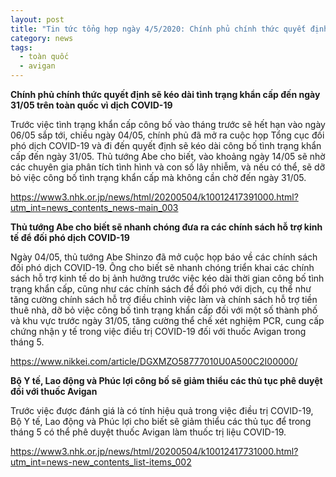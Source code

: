 ```yaml
---
layout: post
title: "Tin tức tổng hợp ngày 4/5/2020: Chính phủ chính thức quyết định sẽ kéo dài tình trạng khẩn cấp đến ngày 31/05 trên toàn quốc vì dịch COVID-19"
category: news
tags: 
  - toàn quốc
  - avigan
---
```

**Chính phủ chính thức quyết định sẽ kéo dài tình trạng khẩn cấp đến ngày 31/05 trên toàn quốc vì dịch COVID-19**

Trước việc tình trạng khẩn cấp công bố vào tháng trước sẽ hết hạn vào ngày 06/05 sắp tới, chiều ngày 04/05, chính phủ đã mở ra cuộc họp Tổng cục đối phó dịch COVID-19 và đi đến quyết định sẽ kéo dài công bố tình trạng khẩn cấp đến ngày 31/05. Thủ tướng Abe cho biết, vào khoảng ngày 14/05 sẽ nhờ các chuyên gia phân tích tình hình và con số lây nhiễm, và nếu có thể, sẽ dỡ bỏ việc công bố tình trạng khẩn cấp mà không cần chờ đến ngày 31/05.

<https://www3.nhk.or.jp/news/html/20200504/k10012417391000.html?utm_int=news_contents_news-main_003>

**Thủ tướng Abe cho biết sẽ nhanh chóng đưa ra các chính sách hỗ trợ kinh tế để đối phó dịch COVID-19**

Ngày 04/05, thủ tướng Abe Shinzo đã mở cuộc họp báo về các chính sách đối phó dịch COVID-19. Ông cho biết sẽ nhanh chóng triển khai các chính sách hỗ trợ kinh tế do bị ảnh hưởng trước việc kéo dài thời gian công bố tình trạng khẩn cấp, cũng như các chính sách để đối phó với dịch, cụ thể như tăng cường chính sách hỗ trợ điều chỉnh việc làm và chính sách hỗ trợ tiền thuê nhà, dỡ bỏ việc công bố tình trạng khẩn cấp đối với một số thành phố và khu vực trước ngày 31/05, tăng cường thể chế xét nghiệm PCR, cung cấp chứng nhận y tế trong việc điều trị COVID-19 đối với thuốc Avigan trong tháng 5.

<https://www.nikkei.com/article/DGXMZO58777010U0A500C2I00000/>

**Bộ Y tế, Lao động và Phúc lợi công bố sẽ giảm thiểu các thủ tục phê duyệt đối với thuốc Avigan**

Trước việc được đánh giá là có tính hiệu quả trong việc điều trị COVID-19, Bộ Y tế, Lao động và Phúc lợi cho biết sẽ giảm thiểu các thủ tục để trong tháng 5 có thể phê duyệt thuốc Avigan làm thuốc trị liệu COVID-19.

<https://www3.nhk.or.jp/news/html/20200504/k10012417731000.html?utm_int=news-new_contents_list-items_002>

